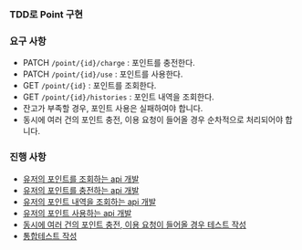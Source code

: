 ### TDD로 Point 구현

### 요구 사항

- PATCH  `/point/{id}/charge` : 포인트를 충전한다.
- PATCH `/point/{id}/use` : 포인트를 사용한다.
- GET `/point/{id}` : 포인트를 조회한다.
- GET `/point/{id}/histories` : 포인트 내역을 조회한다.
- 잔고가 부족할 경우, 포인트 사용은 실패하여야 합니다.
- 동시에 여러 건의 포인트 충전, 이용 요청이 들어올 경우 순차적으로 처리되어야 합니다.

### 진행 사항

- [유저의 포인트를 조회하는 api 개발](https://github.com/rlatmd0829/TDD-point-management/commit/6bf6327a35673a5bd11baf9ca2430833c33d0185)
- [유저의 포인트를 충전하는 api 개발](https://github.com/rlatmd0829/TDD-point-management/commit/0ec38b76cfa6769a81dfd665234f0342e469a8c9)
- [유저의 포인트 내역을 조회하는 api 개발](https://github.com/rlatmd0829/TDD-point-management/commit/7dc659112189aa84be531670602cbab4696fd163)
- [유저의 포인트 사용하는 api 개발](https://github.com/rlatmd0829/TDD-point-management/commit/a72aca5135d543ebb677092a4ab34e53e9072604)
- [동시에 여러 건의 포인트 충전, 이용 요청이 들어올 경우 테스트 작성](https://github.com/rlatmd0829/TDD-point-management/commit/d3e6a19515ae1a5c9fa755d4661fb78b1f483028)
- [통합테스트 작성](https://github.com/rlatmd0829/TDD-point-management/commit/4b31cad5443389cb45798df5f32eb3579368eef4)
